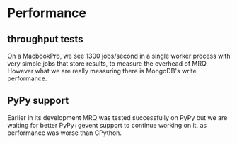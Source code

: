 # Performance

## throughput tests

On a MacbookPro, we see 1300 jobs/second in a single worker process with very simple jobs that store results, to measure the overhead of MRQ. However what we are really measuring there is MongoDB's write performance.

## PyPy support

Earlier in its development MRQ was tested successfully on PyPy but we are waiting for better PyPy+gevent support to continue working on it, as performance was worse than CPython.